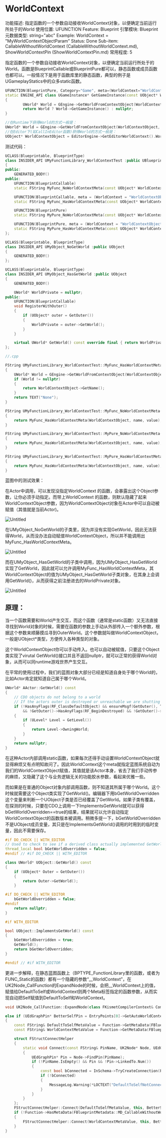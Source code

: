 # WorldContext

功能描述: 指定函数的一个参数自动接收WorldContext对象，以便确定当前运行所处于的World
使用位置: UFUNCTION
Feature: Blueprint
引擎模块: Blueprint
元数据类型: string="abc"
Example: WorldContext = "MyWorldContextObjectParam”
Status: Done
Sub-item: CallableWithoutWorldContext (CallableWithoutWorldContext.md), ShowWorldContextPin (ShowWorldContextPin.md)
常用程度: 5

指定函数的一个参数自动接收WorldContext对象，以便确定当前运行所处于的World。函数是BlueprintCallable或BlueprintPure都可以，静态函数或成员函数也都可以。一般情况下是用于函数库里的静态函数，典型的例子是UGameplayStatics中的众多static函数。

```cpp
UFUNCTION(BlueprintPure, Category="Game", meta=(WorldContext="WorldContextObject"))
static ENGINE_API class UGameInstance* GetGameInstance(const UObject* WorldContextObject)
{
		UWorld* World = GEngine->GetWorldFromContextObject(WorldContextObject, EGetWorldErrorMode::LogAndReturnNull);
		return World ? World->GetGameInstance() : nullptr;
}

//在Runtime下获得World的方式一般是：
UWorld* World = GEngine->GetWorldFromContextObject(WorldContextObject, EGetWorldErrorMode::ReturnNull);
//在Editor下(如CallInEditor函数)获得World的方式一般是：
UObject* WorldContextObject = EditorEngine->GetEditorWorldContext().World();
```

测试代码：

```cpp
UCLASS(Blueprintable, BlueprintType)
class INSIDER_API UMyFunctionLibrary_WorldContextTest :public UBlueprintFunctionLibrary
{
public:
	GENERATED_BODY()
public:
	UFUNCTION(BlueprintCallable)
	static FString MyFunc_NoWorldContextMeta(const UObject* WorldContextObject, FString name, FString value);

	UFUNCTION(BlueprintCallable, meta = (WorldContext = "WorldContextObject"))
	static FString MyFunc_HasWorldContextMeta(const UObject* WorldContextObject, FString name, FString value);

	UFUNCTION(BlueprintPure)
	static FString MyPure_NoWorldContextMeta(const UObject* WorldContextObject, FString name, FString value);

	UFUNCTION(BlueprintPure, meta = (WorldContext = "WorldContextObject"))
	static FString MyPure_HasWorldContextMeta(const UObject* WorldContextObject, FString name, FString value);
};

UCLASS(Blueprintable, BlueprintType)
class INSIDER_API UMyObject_NoGetWorld :public UObject
{
	GENERATED_BODY()
};

UCLASS(Blueprintable, BlueprintType)
class INSIDER_API UMyObject_HasGetWorld :public UObject
{
	GENERATED_BODY()

	UWorld* WorldPrivate = nullptr;
public:
	UFUNCTION(BlueprintCallable)
	void RegisterWithOuter()
	{
		if (UObject* outer = GetOuter())
		{
			WorldPrivate = outer->GetWorld();
		}
	}

	virtual UWorld* GetWorld() const override final { return WorldPrivate; }
};

//.cpp

FString UMyFunctionLibrary_WorldContextTest::MyFunc_HasWorldContextMeta(const UObject* WorldContextObject, FString name, FString value)
{
	UWorld* World = GEngine->GetWorldFromContextObject(WorldContextObject, EGetWorldErrorMode::LogAndReturnNull);
	if (World != nullptr)
	{
		return WorldContextObject->GetName();
	}
	return TEXT("None");
}

FString UMyFunctionLibrary_WorldContextTest::MyFunc_NoWorldContextMeta(const UObject* WorldContextObject, FString name, FString value)
{
	return MyFunc_HasWorldContextMeta(WorldContextObject, name, value);
}

FString UMyFunctionLibrary_WorldContextTest::MyPure_NoWorldContextMeta(const UObject* WorldContextObject, FString name, FString value)
{
	return MyFunc_HasWorldContextMeta(WorldContextObject, name, value);
}

FString UMyFunctionLibrary_WorldContextTest::MyPure_HasWorldContextMeta(const UObject* WorldContextObject, FString name, FString value)
{
	return MyFunc_HasWorldContextMeta(WorldContextObject, name, value);
}
```

蓝图中的测试效果：

在Actor中调用，可以发现没指定WorldContext 的函数，会暴露出这个Object参数，让你必须手动指定。而带上WorldContext 的函数，则默认隐藏了起来WorldContextObject参数，因为WorldContextObject对象在Actor中可以自动被赋值（其值就是当前Actor)。

![Untitled](WorldContext/Untitled.png)

在UMyObject_NoGetWorld的子类里，因为并没有实现GetWorld，因此无法获得World，从而没办法自动赋值WorldContextObject，所以并不能调用出MyFunc_HasWorldContextMeta。

![Untitled](WorldContext/Untitled%201.png)

而在UMyObject_HasGetWorld的子类中调用，因为UMyObject_HasGetWorld实现了GetWorld，因此就可以允许调用MyFunc_HasWorldContextMeta，其WorldContextObject的值为UMyObject_HasGetWorld子类对象，在其身上会调用GetWorld()，从而获得之前注册进去的WorldPrivate对象。

![Untitled](WorldContext/Untitled%202.png)

## 原理：

当一个函数需要和World产生交互，而这个函数（通常是static函数）又无法直接寻找到World对象的时候，需要在函数的参数上手动从外部传入一个额外参数，根据这个参数来顺藤摸瓜寻到OuterWorld。这个参数就叫做WorldContextObject，一般是UObject*类型，方便传入各种类型的对象。

这个WorldContextObject你可以手动传入。也可以自动被赋值，只要这个Object类实现了virutal GetWorld()接口并且不返回nullptr，就可以正常的获得World对象，从而可以同runtime游戏世界产生交互。

在平常的使用过程中，我们的蓝图对象大部分已经是知道自身处于哪个World的，比如Actor肯定就知道自己属于哪个World。

```cpp
UWorld* AActor::GetWorld() const
{
	// CDO objects do not belong to a world
	// If the actors outer is destroyed or unreachable we are shutting down and the world should be nullptr
	if (!HasAnyFlags(RF_ClassDefaultObject) && ensureMsgf(GetOuter(), TEXT("Actor: %s has a null OuterPrivate in AActor::GetWorld()"), *GetFullName())
		&& !GetOuter()->HasAnyFlags(RF_BeginDestroyed) && !GetOuter()->IsUnreachable())
	{
		if (ULevel* Level = GetLevel())
		{
			return Level->OwningWorld;
		}
	}
	return nullptr;
}
```

在这种Actor内部调用static函数，如果每次还得手动设置WorldContextObject就显得麻烦又有点明知故问了。因此WorldContext这个meta就指定蓝图系统自动为我们的WorldContextObject赋值，其值就是该Actor本身，省去了我们手动传参的麻烦，又隐藏了这个与业务逻辑无关的功能胶水参数，看起来优雅一些。

而如果是在普通的Object对象内部调用函数，则不知道其所属于哪个World。这个时候就需要这个Object类实现了GetWorld()。编辑器下用bGetWorldOverridden这个变量来判断一个UObject子类是否已经覆盖了GetWorld。如果子类有覆盖，在探测的时候，只要在CDO上调用一下ImplementsGetWorld就可以获得bGetWorldOverridden==true的结果，结果就可以允许自动指定WorldContextObject的函数版本被调用。稍微多提一下，bGetWorldOverridden 不是UObject成员变量，其只是在ImplementsGetWorld()调用的时用到的临时变量，因此不需要保存。

```cpp
#if DO_CHECK || WITH_EDITOR
// Used to check to see if a derived class actually implemented GetWorld() or not
thread_local bool bGetWorldOverridden = false;
#endif // #if DO_CHECK || WITH_EDITOR

class UWorld* UObject::GetWorld() const
{
	if (UObject* Outer = GetOuter())
	{
		return Outer->GetWorld();
	}

#if DO_CHECK || WITH_EDITOR
	bGetWorldOverridden = false;
#endif
	return nullptr;
}

#if WITH_EDITOR

bool UObject::ImplementsGetWorld() const
{
	bGetWorldOverridden = true;
	GetWorld();
	return bGetWorldOverridden;
}

#endif // #if WITH_EDITOR
```

更进一步解释，在静态蓝图函数上（BPTYPE_FunctionLibrary里的函数，或者为FUNC_Static的函数）都有一个隐藏的参数“__WorldContext”，在UK2Node_CallFunction的ExpandNode的时候，会把__WorldContext上的值，赋值给DefaultToSelf或WorldContext则两个Meta标签指定的函数参数，从而实现自动把Self赋值到DefaultToSelf和WorldContext。

```cpp
void UK2Node_CallFunction::ExpandNode(class FKismetCompilerContext& CompilerContext, UEdGraph* SourceGraph)

else if (UEdGraphPin* BetterSelfPin = EntryPoints[0]->GetAutoWorldContextPin())
{
	const FString& DefaultToSelfMetaValue = Function->GetMetaData(FBlueprintMetadata::MD_DefaultToSelf);
	const FString& WorldContextMetaValue = Function->GetMetaData(FBlueprintMetadata::MD_WorldContext);

	struct FStructConnectHelper
	{
		static void Connect(const FString& PinName, UK2Node* Node, UEdGraphPin* BetterSelf, const UEdGraphSchema_K2* InSchema, FCompilerResultsLog& MessageLog)
		{
			UEdGraphPin* Pin = Node->FindPin(PinName);
			if (!PinName.IsEmpty() && Pin && !Pin->LinkedTo.Num())
			{
				const bool bConnected = InSchema->TryCreateConnection(Pin, BetterSelf);
				if (!bConnected)
				{
					MessageLog.Warning(*LOCTEXT("DefaultToSelfNotConnected", "DefaultToSelf pin @@ from node @@ cannot be connected to @@").ToString(), Pin, Node, BetterSelf);
				}
			}
		}
	};
	FStructConnectHelper::Connect(DefaultToSelfMetaValue, this, BetterSelfPin, Schema, CompilerContext.MessageLog);
	if (!Function->HasMetaData(FBlueprintMetadata::MD_CallableWithoutWorldContext))
	{
		FStructConnectHelper::Connect(WorldContextMetaValue, this, BetterSelfPin, Schema, CompilerContext.MessageLog);
	}
}
```